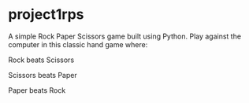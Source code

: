 # project1rps
A simple Rock Paper Scissors game built using Python.
Play against the computer in this classic hand game where:

Rock beats Scissors

Scissors beats Paper

Paper beats Rock

